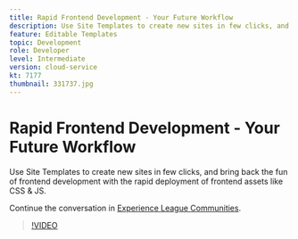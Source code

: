 ```yaml
---
title: Rapid Frontend Development - Your Future Workflow
description: Use Site Templates to create new sites in few clicks, and bring back the fun of frontend development with the rapid deployment of frontend assets like CSS & JS.
feature: Editable Templates
topic: Development
role: Developer
level: Intermediate
version: cloud-service
kt: 7177
thumbnail: 331737.jpg
---
```


# Rapid Frontend Development - Your Future Workflow 

Use Site Templates to create new sites in few clicks, and bring back the fun of frontend development with the rapid deployment of frontend assets like CSS & JS.

Continue the conversation in <a href="http://adobe.ly/36Yd3v6">Experience League Communities</a>.

>[!VIDEO](https://video.tv.adobe.com/v/331737/?quality=12&learn=on&hidetitle=true)